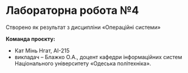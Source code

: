# Лабораторна робота №4
Створено як результат з дисципліни «Операційні системи»

**Команда проєкту:**
+ Кат Мінь Нгат, АІ-215
+ викладач – Блажко О.А., доцент кафедри інформаційних систем Національного
університету «Одеська політехніка».
